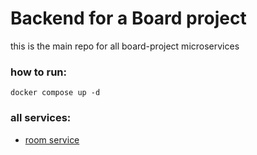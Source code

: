 # Backend for a Board project

this is the main repo for all board-project microservices

### how to run:

```shell
docker compose up -d
```

### all services:

- [room service](https://github.com/ttodoshi/board-project-room-service)
